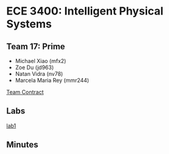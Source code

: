 # ECE 3400: Intelligent Physical Systems
## Team 17: Prime
* Michael Xiao (mfx2)
* Zoe Du (jd963)
* Natan Vidra (nv78)
* Marcela Maria Rey (mmr244)

[Team Contract](https://3400-17.github.io/Team-17-Prime/contract)

## Labs
[lab1](https://3400-17.github.io/Team-17-Prime/labs/lab1)

 


## Minutes

